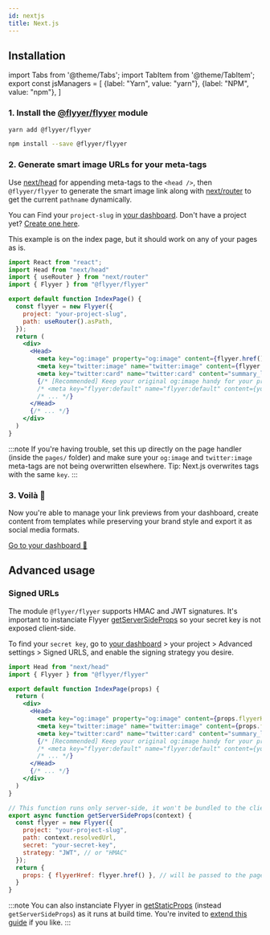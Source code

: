 ```yaml
---
id: nextjs
title: Next.js
---
```


<!-- TODO -->
<!-- > Repository: https://github.com/useflyyer/integration-examples/tree/main/examples/next -->

## Installation

<!-- MDX variables -->
import Tabs from '@theme/Tabs';
import TabItem from '@theme/TabItem';
export const jsManagers = [
  {label: "Yarn", value: "yarn"},
  {label: "NPM", value: "npm"},
]

### 1. Install the [@flyyer/flyyer](./flyyer-js.md) module

<Tabs groupId="js-manager" defaultValue="yarn" values={jsManagers}>
<TabItem value="yarn">

```bash title="Terminal.app"
yarn add @flyyer/flyyer
```

</TabItem>

<TabItem value="npm">

```bash title="Terminal.app"
npm install --save @flyyer/flyyer
```

</TabItem>
</Tabs>

### 2. Generate smart image URLs for your meta-tags

Use [next/head](https://nextjs.org/docs/api-reference/next/head) for appending meta-tags to the `<head />`, then `@flyyer/flyyer` to generate the smart image link along with [next/router](https://nextjs.org/docs/api-reference/next/router) to get the current `pathname` dynamically.

You can Find your `project-slug` in [your dashboard](https://flyyer.io/dashboard/_/projects/_/integrate?ref=docs). Don't have a project yet? [Create one here](https://flyyer.io/get-started?ref=docs).

This example is on the index page, but it should work on any of your pages as is.

```jsx title="pages/index.js" {4,7-10,14-16,18}
import React from "react";
import Head from "next/head"
import { useRouter } from "next/router"
import { Flyyer } from "@flyyer/flyyer"

export default function IndexPage() {
  const flyyer = new Flyyer({
    project: "your-project-slug",
    path: useRouter().asPath,
  });
  return (
    <div>
      <Head>
        <meta key="og:image" property="og:image" content={flyyer.href()} />
        <meta key="twitter:image" name="twitter:image" content={flyyer.href()} />
        <meta key="twitter:card" name="twitter:card" content="summary_large_image" />
        {/* [Recommended] Keep your original og:image handy for your project */
        /* <meta key="flyyer:default" name="flyyer:default" content={your-original-og-image} /> */
        /* ... */}
      </Head>
      {/* ... */}
    </div>
  )
}
```

:::note
If you're having trouble, set this up directly on the page handler (inside the `pages/` folder) and make sure your `og:image` and `twitter:image` meta-tags are not being overwritten elsewhere. Tip: Next.js overwrites tags with the same `key`.
:::

### 3. Voilà 🎉

Now you're able to manage your link previews from your dashboard, create content from templates while preserving your brand style and export it as social media formats.

[Go to your dashboard 🚀](https://flyyer.io/dashboard/_/projects/_/)

## Advanced usage

### Signed URLs

The module `@flyyer/flyyer` supports HMAC and JWT signatures. It's important to instanciate Flyyer [getServerSideProps](https://nextjs.org/docs/basic-features/data-fetching#getserversideprops-server-side-rendering) so your secret key is not exposed client-side.

To find your `secret key`, go to [your dashboard](https://flyyer.io/dashboard/_/projects?ref=docs) > your project > Advanced settings > Signed URLS, and enable the signing strategy you desire.

```jsx title="pages/index.js" {4,8-9,21-31}
import Head from "next/head"
import { Flyyer } from "@flyyer/flyyer"

export default function IndexPage(props) {
  return (
    <div>
      <Head>
        <meta key="og:image" property="og:image" content={props.flyyerHref} />
        <meta key="twitter:image" name="twitter:image" content={props.flyyerHref} />
        <meta key="twitter:card" name="twitter:card" content="summary_large_image" />
        {/* [Recommended] Keep your original og:image handy for your project */
        /* <meta key="flyyer:default" name="flyyer:default" content={your-original-og-image} /> */
        /* ... */}
      </Head>
      {/* ... */}
    </div>
  )
}

// This function runs only server-side, it won't be bundled to the client
export async function getServerSideProps(context) {
  const flyyer = new Flyyer({
    project: "your-project-slug",
    path: context.resolvedUrl,
    secret: "your-secret-key",
    strategy: "JWT", // or "HMAC"
  });
  return {
    props: { flyyerHref: flyyer.href() }, // will be passed to the page component as props
  }
}
```

:::note
You can also instanciate Flyyer in [getStaticProps](https://nextjs.org/docs/basic-features/data-fetching#getstaticprops-static-generation) (instead `getServerSideProps`) as it runs at build time. You're invited to [extend this guide](https://github.com/useflyyer/flyyer-docs/edit/main/guides/javascript/nextjs.md) if you like.
:::
